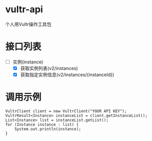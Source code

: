 # vultr-api

个人用Vultr操作工具包

# 接口列表
- [ ] 实例(instance)
    - [X] 获取实例列表(v2/instances)
    - [X] 获取指定实例信息(v2/instances/{instanceId})

# 调用示例

```
VultrClient client = new VultrClient("YOUR API KEY");
VultrResult<Instance> instanceList = client.getInstanceList();
List<Instance> list = instanceList.getList();
for (Instance instance : list) {
    System.out.println(instance);
}
```
